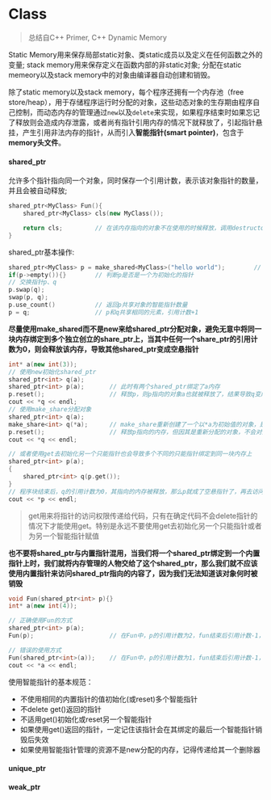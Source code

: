 # Class

> 总结自C++ Primer, C++ Dynamic Memory

Static Memory用来保存局部static对象、类static成员以及定义在任何函数之外的变量; stack memory用来保存定义在函数内部的非static对象; 分配在static memeory以及stack memory中的对象由编译器自动创建和销毁。

除了static memory以及stack memory，每个程序还拥有一个内存池（free store/heap），用于存储程序运行时分配的对象，这些动态对象的生存期由程序自己控制，而动态内存的管理通过`new`以及`delete`来实现，如果程序结束时如果忘记了释放则会造成内存泄露，或者尚有指针引用内存的情况下就释放了，引起指针悬挂，产生引用非法内存的指针，从而引入**智能指针(smart pointer)**，包含于**memory头文件**。

#### shared_ptr

允许多个指针指向同一个对象，同时保存一个引用计数，表示该对象指针的数量，并且会被自动释放;
```c++
shared_ptr<MyClass> Fun(){
	shared_ptr<MyClass> cls(new MyClass());

	return cls;			// 在该内存指向的对象不在使用的时候释放，调用destructor function
}
```

shared_ptr基本操作:
```c++
shared_ptr<MyClass> p = make_shared<MyClass>("hello world");		// 根据传入参数调用MyClass对应的constructor function
if(p->empty()){}		// 判断p是否是一个为初始化的指针
// 交换指针p、q
p.swap(q);
swap(p, q);
p.use_count()			// 返回p共享对象的智能指针数量
p = q;					// p和q共享相同的元素，引用计数+1
```

**尽量使用make_shared而不是new来给shared_ptr分配对象，避免无意中将同一块内存绑定到多个独立创立的share_ptr上，当其中任何一个share_ptr的引用计数为0，则会释放该内存，导致其他shared_ptr变成空悬指针**
```c++
int* a(new int(3));
// 使用new初始化shared_ptr
shared_ptr<int> q(a);
shared_ptr<int> p(a);		// 此时有两个shared_ptr绑定了a内存
p.reset();					// 释放p，则p指向的对象a也就被释放了，结果导致q变成空悬指针，指向一个非法的内存
cout << *q << endl;
// 使用make_share分配对象
shared_ptr<int> q(a);
make_share<int> q(*a);		// make_share重新创建了一个以*a为初始值的对象，是p绑定到该内存
p.reset();					// 释放p指向的内存，但因其是重新分配的对象，不会对源对象即a造成影响
cout << *q << endl;

// 或者使用get去初始化另一个只能指针也会导致多个不同的只能指针绑定到同一块内存上
shared_ptr<int> p(a);
{
	shared_ptr<int> q(p.get());
}	
// 程序块结束后，q的引用计数为0，其指向的内存被释放，那么p就成了空悬指针了，再去访问该内存成了一个非法的行为
cout << *p << endl;
```
> get用来将指针的访问权限传递给代码，只有在确定代码不会delete指针的情况下才能使用get。特别是永远不要使用get去初始化另一个只能指针或者为另一个智能指针赋值

**也不要将shared_ptr与内置指针混用，当我们将一个shared_ptr绑定到一个内置指针上时，我们就将内存管理的人物交给了这个shared_ptr，那么我们就不应该使用内置指针来访问shared_ptr指向的内容了，因为我们无法知道该对象何时被销毁**
```c++
void Fun(shared_ptr<int> p){}
int* a(new int(4));

// 正确使用Fun的方式
shared_ptr<int> p(a);
Fun(p);						// 在Fun中，p的引用计数为2，fun结束后引用计数-1，这样也不会释放p指向的对象

// 错误的使用方式
Fun(shared_ptr<int>(a));	// 在Fun中，p的引用计数为1，fun结束后引用计数-1，结果导致p指向的对象被释放，导致a指针空悬
cout << *a << endl;
```

使用智能指针的基本规范：
- 不使用相同的内置指针的值初始化(或reset)多个智能指针
- 不delete get()返回的指针
- 不适用get()初始化或reset另一个智能指针
- 如果使用get()返回的指针，一定记住该指针会在其绑定的最后一个智能指针销毁后失效
- 如果使用智能指针管理的资源不是new分配的内存，记得传递给其一个删除器

#### unique_ptr

#### weak_ptr
